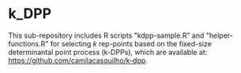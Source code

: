 # k_DPP
This sub-repository includes R scripts "kdpp-sample.R" and "helper-functions.R" for selecting $k$ rep-points based on the fixed-size determinantal point process (k-DPPs), which are available at: https://github.com/camilacasquilho/k-dpp.
